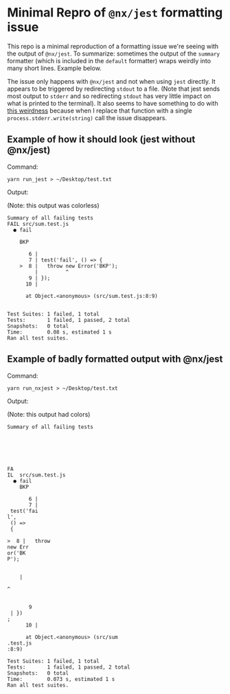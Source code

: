 # Minimal Repro of `@nx/jest` formatting issue

This repo is a minimal reproduction of a formatting issue we're seeing with the output of
`@nx/jest`. To summarize: sometimes the output of the `summary` formatter (which is included in the
`default` formatter) wraps weirdly into many short lines. Example below.

The issue only happens with `@nx/jest` and not when using `jest` directly. It appears to
be triggered by redirecting `stdout` to a file. (Note that jest sends most output to `stderr` and so
redirecting `stdout` has very little impact on what is printed to the terminal). It also seems to
have something to do with
[this weirdness](https://github.com/jestjs/jest/blob/511ea93c409bb4949f0deba8e998916d30e67ad5/packages/jest-reporters/src/SummaryReporter.ts#L82-L91)
because when I replace that function with a single `process.stderr.write(string)` call the issue
disappears.

## Example of how it should look (jest without @nx/jest)

Command:

```
yarn run_jest > ~/Desktop/test.txt
```

Output:

(Note: this output was colorless)

```
Summary of all failing tests
FAIL src/sum.test.js
  ● fail

    BKP

       6 |
       7 | test('fail', () => {
    >  8 |   throw new Error('BKP');
         |         ^
       9 | });
      10 |

      at Object.<anonymous> (src/sum.test.js:8:9)


Test Suites: 1 failed, 1 total
Tests:       1 failed, 1 passed, 2 total
Snapshots:   0 total
Time:        0.08 s, estimated 1 s
Ran all test suites.
```

## Example of badly formatted output with @nx/jest

Command:

```
yarn run_nxjest > ~/Desktop/test.txt
```

Output:

(Note: this output had colors)

```
Summary of all failing tests





 
FA
IL  src/sum.test.js
  ● fail
    BKP

       6 |
       7 |
 test('fai
l',
 () =>
 {
    
>  8 |   throw 
new Err
or('BK
P');

     
    |      
   
^


       9
 | })
;
      10 |

      at Object.<anonymous> (src/sum
.test.js
:8:9)

Test Suites: 1 failed, 1 total
Tests:       1 failed, 1 passed, 2 total
Snapshots:   0 total
Time:        0.073 s, estimated 1 s
Ran all test suites.
```